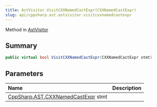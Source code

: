 ```yaml
---
title: AstVisitor.VisitCXXNamedCastExpr(CXXNamedCastExpr)
slug: api/cppsharp.ast.astvisitor.visitcxxnamedcastexpr
---
```

Method in [AstVisitor](/api/cppsharp/ast/astvisitor)

## Summary



```csharp
public virtual bool VisitCXXNamedCastExpr(CXXNamedCastExpr stmt)
```

## Parameters

|Name|Description|
|:---|:---|
|[CppSharp.AST.CXXNamedCastExpr](/api/cppsharp/ast/cxxnamedcastexpr) stmt||


